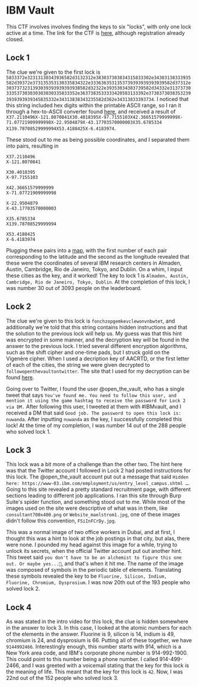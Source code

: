 # IBM Vault

This CTF involves involves finding the keys to six "locks", with only one lock active at a time. The link for the CTF is [here](https://www.ibm.com/employment/vault/ "The link to the CTF"), although registration already closed.

## Lock 1

The clue we're given to the first lock is `5833372e32313130343936582d3132312e383037303834315833302e34303138333935582d39372e373135353130335834322e3336363531353739393939393939582d37312e3037373231393039393939393938582d32322e39353034383739582d34332e31373730333537303030303030335833352e3637383533333420583133392e37383730383532393939393939345835332e34313838343235582d362e34313833393734`. I noticed that this string included hex digits within the printable ASCII range, so I ran it through a hex-to-ASCII converter found [here](https://www.rapidtables.com/convert/number/hex-to-ascii.html "Hex-to-ASCII converter"), and received a result of `X37.2110496X-121.8070841X30.4018395X-97.7155103X42.36651579999999X-71.07721909999998X-22.9504879X-43.17703570000003X35.6785334 X139.78708529999994X53.4188425X-6.4183974`.

These stood out to me as being possible coordinates, and I separated them into pairs, resulting in 
```
X37.2110496
X-121.8070841

X30.4018395
X-97.7155103

X42.36651579999999
X-71.07721909999998

X-22.9504879
X-43.17703570000003

X35.6785334 
X139.78708529999994

X53.4188425
X-6.4183974
```

Plugging these pairs into a [map](https://www.gps-coordinates.net/ "Link to a map utility"), with the first number of each pair corresponding to the latitude and the second as the longitude revealed that these were the coordinates of several IBM research centers in Almaden, Austin, Cambridge, Rio de Janeiro, Tokyo, and Dublin. On a whim, I input these cities as the key, and it worked! The key to lock 1 is `Almaden, Austin, Cambridge, Rio de Janeiro, Tokyo, Dublin`. At the completion of this lock, I was number 30 out of 3093 people on the leaderboard.

## Lock 2

The clue we're given to this lock is `fonchzopgemkevclewonvnbwtet`, and additionally we're told that this string contains hidden instructions and that the solution to the previous lock will help us. My guess was that this hint was encrypted in some manner, and the decryption key will be found in the answer to the previous lock. I tried several different encryption algorithms, such as the shift cipher and one-time pads, but I struck gold on the Vigenère cipher. When I used a decription key of AACRTD, or the first letter of each of the cities, the string we were given decrypted to `followopenthevaultontwitter`. The site that I used for my decryption can be found [here](https://www.dcode.fr/vigenere-cipher "The decryption site I used").

Going over to Twitter, I found the user @open\_the\_vault, who has a single tweet that says `You've found me. You need to follow this user, and mention it using the game hashtag to receive the password for Lock 2 via DM.` After following this user, I tweeted at them with \#IBMvault, and I received a DM that said `Good job. The password to open this lock is: nuwanda`. After inputting `nuwanda` as the key, I successfully completed this lock! At the time of my completion, I was number 14 out of the 288 people who solved lock 1.

## Lock 3

This lock was a bit more of a challenge than the other two. The hint here was that the Twitter account I followed in Lock 2 had posted instructions for this lock. The @open\_the\_vault account put out a message that said `Hidden here: https://www-03.ibm.com/employment/us/entry_level_campus.shtml …`. Going to this site revealed a pretty standard recruitment page, with different sections leading to different job applications. I ran this site through Burp Suite's spider function, and something stood out to me. While most of the images used on the site were descriptive of what was in them, like `consultant700x400.png` or `Website_maelstrom1.jpg`, one of these images didn't follow this convention, `FSiInFCrDy.jpg`.

This was a normal image of two office workers in Dubai, and at first, I thought this was a hint to look at the job postings in that city, but alas, there were none. I pounded my head against this image for a while, trying to unlock its secrets, when the official Twitter account put out another hint. This tweet said `you don't have to be an alchemist to figure this one out. Or maybe yes...🤔`, and that's when it hit me. The name of the image was composed of symbols in the periodic table of elements. Translating these symbols revealed the key to be `Fluorine, Silicon, Indium, Fluorine, Chromium, Dysprosium`. I was now 20th out of the 193 people who solved lock 2. 

## Lock 4

As was stated in the intro video for this lock, the clue is hidden somewhere in the answer to lock 3. In this case, I looked at the atomic numbers for each of the elements in the answer. Fluorine is 9, silicon is 14, indium is 49, chromium is 24, and dysprosium is 66. Putting all of these together, we have `9144992466`. Interestingly enough, this number starts with 914, which is a New York area code, and IBM's corporate phone number is 914-992-1900. This could point to this number being a phone number. I called 914-499-2466, and I was greeted with a voicemail stating that the key for this lock is the meaning of life. This meant that the key for this lock is `42`. Now, I was 22nd out of the 152 people who solved lock 3.
